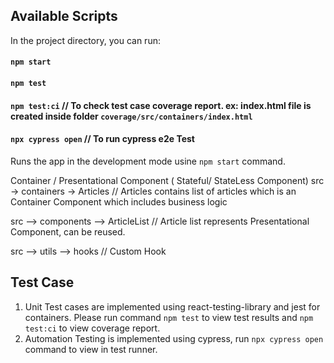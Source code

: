 ## Available Scripts

In the project directory, you can run:

#### `npm start`

#### `npm test`

#### `npm test:ci` // To check test case coverage report. ex: index.html file is created inside folder `coverage/src/containers/index.html`

#### `npx cypress open` // To run cypress e2e Test

Runs the app in the development mode usine `npm start` command.

Container / Presentational Component ( Stateful/ StateLess Component)
src -> containers -> Articles // Articles contains list of articles which is an Container Component which includes business logic

src --> components --> ArticleList // Article list represents Presentational Component, can be reused.

src --> utils --> hooks // Custom Hook

## Test Case

1. Unit Test cases are implemented using react-testing-library and jest for containers. Please run command `npm test` to view test results and `npm test:ci` to view coverage report.
2. Automation Testing is implemented using cypress, run `npx cypress open` command to view in test runner.
